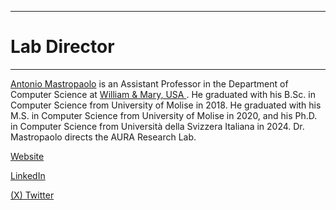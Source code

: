 ------------------

<h1>Lab Director</h1>

------------------

<a href="https://antoniomastropaolo.com">Antonio Mastropaolo</a> is an Assistant Professor in the Department of Computer Science at <a href="https://www.wm.edu/as/computerscience/">William & Mary, USA </a>. He graduated with his B.Sc. in Computer Science from University of Molise in 2018. He graduated with his M.S. in Computer Science from University of Molise in 2020, and his Ph.D. in Computer Science from Università della Svizzera Italiana in 2024. Dr. Mastropaolo directs the AURA Research Lab.

<a href="https://antoniomastropaolo.com">Website<i class="fa-solid fa-globe"></i></a>

<a href="https://www.linkedin.com/in/antonio-mastropaolo-b3a1a2169/">LinkedIn<i class="fa-brands fa-linkedin"></i></a>

<a href="https://x.com/AntonioMastro2">(X) Twitter<i class="fa-brands fa-x-twitter"></i></a>



